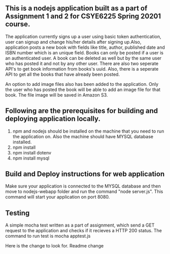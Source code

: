## This is a nodejs application built as a part of Assignment 1 and 2 for CSYE6225 Spring 20201 course. 

The application currently signs up a user using basic token authentication, user can signup and change his/her details after signing up.Also, application posts a new book with fields like title, author, published date and ISBN number which is an unique field. Books can only be posted if a user is an authenticated user. A book can be deleted as well but by the same user who has posted it and not by any other user. There are also two seperate API's to get book information from books's uuid. Also, there is a seperate API to get all the books that have already been posted. 

An option to add image files also has been added to the application. Only the user who has posted the book will be able to add an image file for that book. The file image will be saved in Amazon S3.

## Following are the prerequisites for building and deploying application locally.

1) npm and nodejs should be installed on the machine that you need to run the application on. Also the machine should have MYSQL database installed.
2) npm install
3) npm install dotenv
4) npm install mysql

## Build and Deploy instructions for web application

Make sure your application is connected to the MYSQL database and then move to nodejs-webapp folder and run the command "node server.js". This command will start your application on port 8080.  

## Testing 

A simple mocha test written as a part of assignment, which send a GET request to the application and checks if it recieves a HTTP 200 status. The command to run test is 
mocha apptest.js

Here is the change to look for.
Readme change